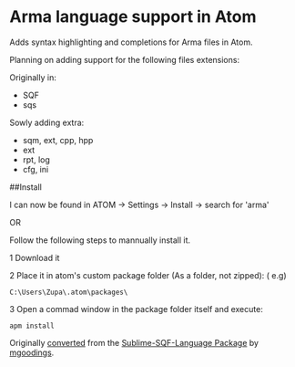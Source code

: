 # Arma language support in Atom

Adds syntax highlighting and completions for Arma files in Atom.

Planning on adding support for the following files extensions:

Originally in:
* SQF
* sqs

Sowly adding extra:

* sqm, ext, cpp, hpp
* ext
* rpt, log
* cfg, ini

##Install

I can now be found in ATOM ->  Settings -> Install -> search for 'arma'

OR

Follow the following steps to mannually install it.

1 Download it

2 Place it in atom's custom package folder (As a folder, not zipped): ( e.g)
  ```
  C:\Users\Zupa\.atom\packages\
  ```
3 Open a commad window in the package folder itself and execute:
  ```
  apm install
  ```

Originally [converted](http://atom.io/docs/latest/converting-a-text-mate-bundle)
from the [Sublime-SQF-Language Package](https://github.com/JonBons/Sublime-SQF-Language)
by [mgoodings](https://github.com/mgoodings/language-sqf).
